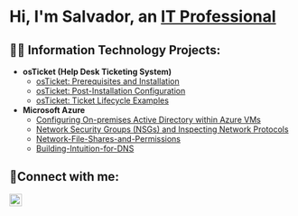 <h1>Hi, I'm Salvador, an <a href="https://linkedin.com/in/salvador-tyler">IT Professional</a></h1>

<h2>👨‍💻 Information Technology Projects:</h2>

- <b>osTicket (Help Desk Ticketing System)</b>
  - [osTicket: Prerequisites and Installation](https://github.com/SalvadorTyler/osticket-prereqs)
  - [osTicket: Post-Installation Configuration](https://github.com/SalvadorTyler/osTicket-Post-Installation-Configuration)
  - [osTicket: Ticket Lifecycle Examples](https://github.com/SalvadorTyler/osTicket-Ticket-Lifecycle-Examples)
- <b>Microsoft Azure</b>
  - [Configuring On-premises Active Directory within Azure VMs](https://github.com/SalvadorTyler/Configuring-On-premises-Active-Directory-within-Azure-VMs)
  - [Network Security Groups (NSGs) and Inspecting Network Protocols](https://github.com/SalvadorTyler/Network-Security-Groups-NSGs-and-Inspecting-Network-Protocols)
  - [Network-File-Shares-and-Permissions](https://github.com/SalvadorTyler/Network-File-Shares-and-Permissions)
  - [Building-Intuition-for-DNS](https://github.com/SalvadorTyler/Building-Intuition-for-DNS)


<h2>🤳Connect with me:</h2>

[<img align="left" alt="Josh | LinkedIn" width="22px" src="https://cdn.jsdelivr.net/npm/simple-icons@v3/icons/linkedin.svg" />][linkedin]

[linkedin]: https://linkedin.com/in/salvador-tyler
